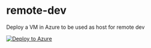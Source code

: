 # remote-dev
Deploy a VM in Azure to be used as host for remote dev

[![Deploy to Azure](https://aka.ms/deploytoazurebutton)](https://portal.azure.com/#create/Microsoft.Template/uri/https%3A%2F%2Fraw.githubusercontent.com%2Fcosmoconsult%2Fremote-dev%2Fmaster%2Ftemplate.json)